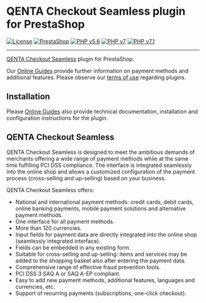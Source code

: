 # QENTA Checkout Seamless plugin for PrestaShop

[![License](https://img.shields.io/badge/license-GPLv2-blue.svg)](https://raw.githubusercontent.com/qenta-cee/prestashop-qcs/master/LICENSE)
[![PrestaShop](https://img.shields.io/badge/PrestaShop-v1.7.5.1-green.svg)](https://www.prestashop.com/)
[![PHP v5.6](https://img.shields.io/badge/php-v5.6-yellow.svg)](http://www.php.net)
[![PHP v7](https://img.shields.io/badge/php-v7.0-yellow.svg)](http://www.php.net)
[![PHP v7.1](https://img.shields.io/badge/php-v7.1-green.svg)](http://www.php.net)


----

[QENTA Checkout Seamless](https://qenta-cee.at/en/payment-solutions/qmore-checkout-seamless/) plugin for PrestaShop. 

Our [Online Guides](https://guides.qenta.com/qmore/start/) provide further information on payment methods and additional features. Please observe our [terms of use](https://guides.qenta.com/shop_plugins/info/#TermsOfUse) regarding plugins.

## Installation
Please [Online Guides](https://guides.qenta.com/shop_plugins/qpay/prestashop/installation/ "Installation details") also provide technical documentation, installation and configuration instructions for the plugin.


## QENTA Checkout Seamless
QENTA Checkout Seamless is designed to meet the ambitious demands of merchants offering a wide range of payment methods while at the same time fulfilling PCI DSS compliance. The interface is integrated seamlessly into the online shop and allows a customized configuration of the payment process (cross-selling and up-selling) based on your business. 

QENTA Checkout Seamless offers:
- National and international payment methods: credit cards, debit cards, online banking payments, mobile payment solutions and alternative payment methods.
- One interface for all payment methods.
- More than 120 currencies.
- Input fields for payment data are directly integrated into the online shop (seamlessly integrated interface).
- Fields can be embedded in any existing form.
- Suitable for cross-selling and up-selling: items and services may be added to the shopping basket also after entering the payment data.
- Comprehensive range of effective fraud prevention tools.
- PCI DSS 3 SAQ A or SAQ A-EP compliant.
- Easy to add new payment methods, additional features, languages and currencies, etc.
- Support of recurring payments (subscriptions, one-click checkout).
